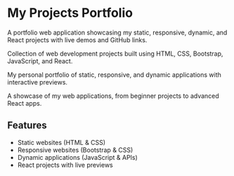 # My Projects Portfolio

A portfolio web application showcasing my static, responsive, dynamic, and React projects with live demos and GitHub links.

Collection of web development projects built using HTML, CSS, Bootstrap, JavaScript, and React.

My personal portfolio of static, responsive, and dynamic applications with interactive previews.

A showcase of my web applications, from beginner projects to advanced React apps.

## Features
- Static websites (HTML & CSS)
- Responsive websites (Bootstrap & CSS)
- Dynamic applications (JavaScript & APIs)
- React projects with live previews